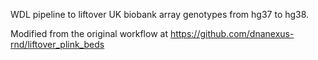 WDL pipeline to liftover UK biobank array genotypes from hg37 to hg38.

Modified from the original workflow at https://github.com/dnanexus-rnd/liftover_plink_beds

